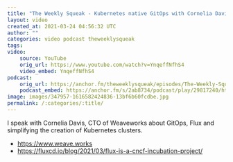 ```yaml
---
title: "The Weekly Squeak - Kubernetes native GitOps with Cornelia Davis of Flux"
layout: video
created_at: 2021-03-24 04:56:32 UTC
author: ""
categories: video podcast theweeklysqueak
tags: 
video:
    source: YouTube
    orig_url: https://www.youtube.com/watch?v=YnqeffNfhS4
    video_embed: YnqeffNfhS4
podcast:
    orig_url: https://anchor.fm/theweeklysqueak/episodes/The-Weekly-Squeak---Kubernetes-native-GitOps-with-Cornelia-Davis-of-Flux-etceuo
    podcast_embed: https://anchor.fm/s/2ab8734/podcast/play/29817240/https%3A%2F%2Fd3ctxlq1ktw2nl.cloudfront.net%2Fstaging%2F2021-2-24%2F4d763402-23b5-bf6e-e676-a45352bae91a.mp3
image: images/347957-1616582424836-13bf6b60fcdbe.jpg
permalink: /:categories/:title/
---
```

I speak with Cornelia Davis, CTO of Weaveworks about GitOps, Flux and simplifying the creation of Kubernetes clusters.

- https://www.weave.works
- https://fluxcd.io/blog/2021/03/flux-is-a-cncf-incubation-project/